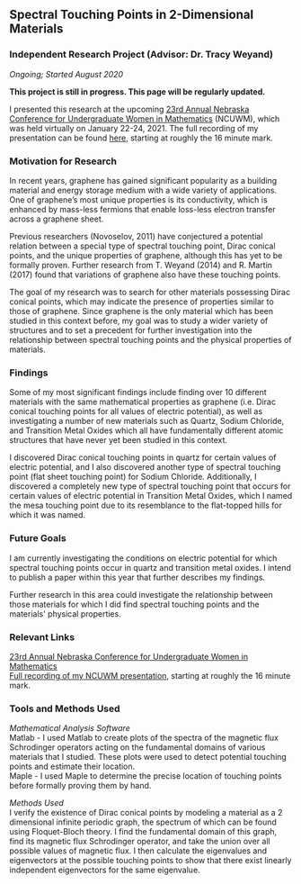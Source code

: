 ## Spectral Touching Points in 2-Dimensional Materials
### Independent Research Project (Advisor: Dr. Tracy Weyand)
*Ongoing; Started August 2020*

**This project is still in progress. This page will be regularly updated.**

I presented this research at the upcoming <a href="https://www.math.unl.edu/~ncuwm/23rdAnnual/">23rd Annual Nebraska Conference for Undergraduate Women in Mathematics</a> (NCUWM), which was held virtually on January 22-24, 2021. The full recording of my presentation can be found <a href="https://www.youtube.com/watch?v=YEHXWofqRZY&feature=youtu.be">here</a>, starting at roughly the 16 minute mark. 

### Motivation for Research
In recent years, graphene has gained significant popularity as a building material and energy storage medium with a wide variety of applications. One of graphene’s most unique properties is its conductivity, which is enhanced by mass-less fermions that enable loss-less electron transfer across a graphene sheet. 

Previous researchers (Novoselov, 2011) have conjectured a potential relation between a special type of spectral touching point, Dirac conical points, and the unique properties of graphene, although this has yet to be formally proven. Further research from T. Weyand (2014) and R. Martin (2017) found that variations of graphene also have these touching points. 

The goal of my research was to search for other materials possessing Dirac conical points, which may indicate the presence of properties similar to those of graphene. Since graphene is the only material which has been studied in this context before, my goal was to study a wider variety of structures and to set a precedent for further investigation into the relationship between spectral touching points and the physical properties of materials. 

### Findings
Some of my most significant findings include finding over 10 different materials with the same mathematical properties as graphene (i.e. Dirac conical touching points for all values of electric potential), as well as investigating a number of new materials such as Quartz, Sodium Chloride, and Transition Metal Oxides which all have fundamentally different atomic structures that have never yet been studied in this context. 

I discovered Dirac conical touching points in quartz for certain values of electric potential, and I also discovered another type of spectral touching point (flat sheet touching point) for Sodium Chloride. Additionally, I discovered a completely new type of spectral touching point that occurs for certain values of electric potential in Transition Metal Oxides, which I named the mesa touching point due to its resemblance to the flat-topped hills for which it was named. 

### Future Goals
I am currently investigating the conditions on electric potential for which spectral touching points occur in quartz and transition metal oxides. I intend to publish a paper within this year that further describes my findings. 

Further research in this area could investigate the relationship between those materials for which I did find spectral touching points and the materials' physical properties. 

### Relevant Links
<a href="https://www.math.unl.edu/~ncuwm/23rdAnnual/">23rd Annual Nebraska Conference for Undergraduate Women in Mathematics</a> <br>
<a href="https://www.youtube.com/watch?v=YEHXWofqRZY&feature=youtu.be">Full recording of my NCUWM presentation</a>, starting at roughly the 16 minute mark. 

### Tools and Methods Used
*Mathematical Analysis Software* <br>
Matlab - I used Matlab to create plots of the spectra of the magnetic flux Schrodinger operators acting on the fundamental domains of various materials that I studied. These plots were used to detect potential touching points and estimate their location. <br>
Maple - I used Maple to determine the precise location of touching points before formally proving them by hand. 

*Methods Used* <br>
I verify the existence of Dirac conical points by modeling a material as a 2 dimensional infinite periodic graph, the spectrum of which can be found using Floquet-Bloch theory. I find the fundamental domain of this graph, find its magnetic flux Schrodinger operator, and take the union over all possible values of magnetic flux. I then calculate the eigenvalues and eigenvectors at the possible touching points to show that there exist linearly independent eigenvectors for the same eigenvalue. 
